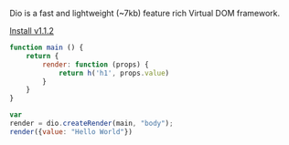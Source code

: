 Dio is a fast and lightweight (~7kb) feature rich Virtual DOM framework.

[Install v1.1.2](./documentation "button")

```javascript
function main () {
	return {
		render: function (props) {
			return h('h1', props.value)
		}
	}
}

var
render = dio.createRender(main, "body");
render({value: "Hello World"})
```